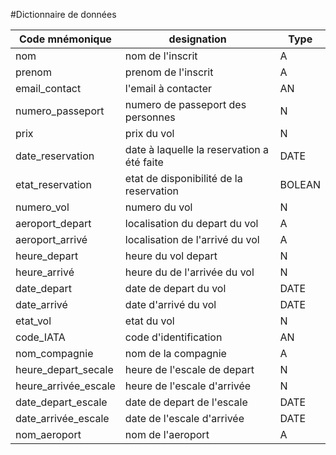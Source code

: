 #Dictionnaire de données

| Code mnémonique        | designation                                | Type   |
| ---------------------- | ------------------------------------------ | ------ |
| nom                    | nom de l'inscrit                           | A      |  |  |
| prenom                 | prenom de l'inscrit                        | A      |    |  |
| email\_contact         | l'email à contacter                        | AN     |    |  |
| numero\_passeport      | numero de passeport des personnes          | N      |    |  |
| prix                   | prix du vol                                | N      |    |  |
| date\_reservation      | date à laquelle la reservation a été faite | DATE   |    |  |
| etat\_reservation      | etat de disponibilité de la reservation    | BOLEAN |    |  |
| numero\_vol            | numero du vol                              | N      |    |  |
| aeroport\_depart       | localisation du depart du vol              | A      |    |  |
| aeroport\_arrivé       | localisation de l'arrivé du vol            | A      |    |  |
| heure\_depart          | heure du vol depart                        | N      |    |  |
| heure\_arrivé          | heure du de l'arrivée du vol               | N      |    |  |
| date\_depart           | date de depart du vol                      | DATE   |    |  |
| date\_arrivé           | date d'arrivé du vol                       | DATE   |    |  |
| etat\_vol              | etat du vol                                | N      |    |  |
| code\_IATA             | code d'identification                      | AN     |    |  |
| nom\_compagnie         | nom de la compagnie                        | A      |    |  |
| heure\_depart\_secale  | heure de l'escale de depart                | N      |    |  |
| heure\_arrivée\_escale | heure de l'escale d'arrivée                | N      |    |  |
| date\_depart\_escale   | date de depart de l'escale                 | DATE   |    |  |
| date\_arrivée\_escale  | date de l'escale d'arrivée                 | DATE   |    |  |
| nom\_aeroport          | nom de l'aeroport                          | A      |    |  |
